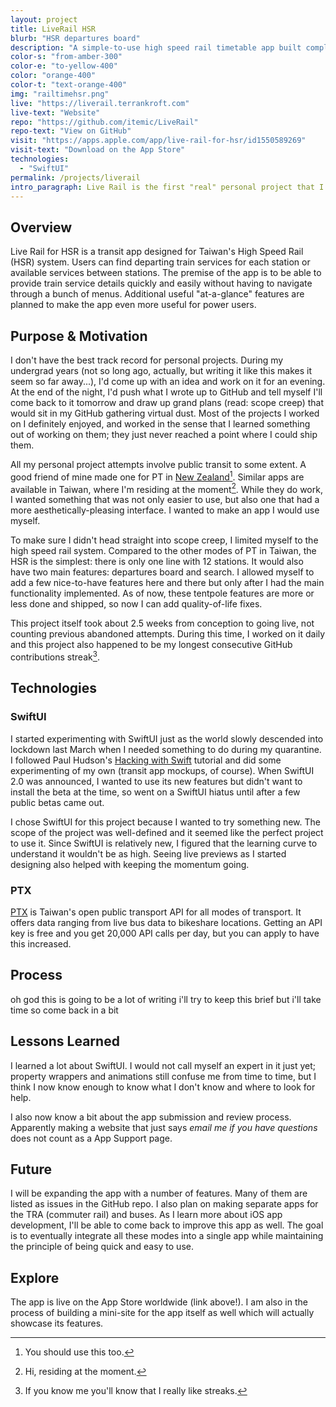 ```yaml
---
layout: project
title: LiveRail HSR
blurb: "HSR departures board"
description: "A simple-to-use high speed rail timetable app built completely with SwiftUI."
color-s: "from-amber-300"
color-e: "to-yellow-400"
color: "orange-400"
color-t: "text-orange-400"
img: "railtimehsr.png"
live: "https://liverail.terrankroft.com"
live-text: "Website"
repo: "https://github.com/itemic/LiveRail"
repo-text: "View on GitHub"
visit: "https://apps.apple.com/app/live-rail-for-hsr/id1550589269"
visit-text: "Download on the App Store"
technologies:
  - "SwiftUI"
permalink: /projects/liverail
intro_paragraph: Live Rail is the first "real" personal project that I shipped. I've always wanted to ship an iOS app, and a transit app would be a perfect starting point as it combines personal interest and real-world utility.
---
```


## Overview

Live Rail for HSR is a transit app designed for Taiwan's High Speed Rail (HSR) system. Users can find departing train services for each station or available services between stations. The premise of the app is to be able to provide train service details quickly and easily without having to navigate through a bunch of menus. Additional useful "at-a-glance" features are planned to make the app even more useful for power users.

## Purpose & Motivation

I don't have the best track record for personal projects. During my undergrad years (not so long ago, actually, but writing it like this makes it seem so far away...), I'd come up with an idea and work on it for an evening. At the end of the night, I'd push what I wrote up to GitHub and tell myself I'll come back to it tomorrow and draw up grand plans (read: scope creep) that would sit in my GitHub gathering virtual dust. Most of the projects I worked on I definitely enjoyed, and worked in the sense that I learned something out of working on them; they just never reached a point where I could ship them.

All my personal project attempts involve public transit to some extent. A good friend of mine made one for PT in [New Zealand](https://waka.app)[^1]. Similar apps are available in Taiwan, where I'm residing at the moment[^2]. While they do work, I wanted something that was not only easier to use, but also one that had a more aesthetically-pleasing interface. I wanted to make an app I would use myself.

To make sure I didn't head straight into scope creep, I limited myself to the high speed rail system. Compared to the other modes of PT in Taiwan, the HSR is the simplest: there is only one line with 12 stations. It would also have two main features: departures board and search. I allowed myself to add a few nice-to-have features here and there but only after I had the main functionality implemented. As of now, these tentpole features are more or less done and shipped, so now I can add quality-of-life fixes.

This project itself took about 2.5 weeks from conception to going live, not counting previous abandoned attempts. During this time, I worked on it daily and this project also happened to be my longest consecutive GitHub contributions streak[^3].

## Technologies

### SwiftUI

I started experimenting with SwiftUI just as the world slowly descended into lockdown last March when I needed something to do during my quarantine. I followed Paul Hudson's [Hacking with Swift](http://hackingwithswift.com) tutorial and did some experimenting of my own (transit app mockups, of course). When SwiftUI 2.0 was announced, I wanted to use its new features but didn't want to install the beta at the time, so went on a SwiftUI hiatus until after a few public betas came out.

I chose SwiftUI for this project because I wanted to try something new. The scope of the project was well-defined and it seemed like the perfect project to use it. Since SwiftUI is relatively new, I figured that the learning curve to understand it wouldn't be as high. Seeing live previews as I started designing also helped with keeping the momentum going.

### PTX

[PTX](https://ptx.transportdata.tw/PTX/) is Taiwan's open public transport API for all modes of transport. It offers data ranging from live bus data to bikeshare locations. Getting an API key is free and you get 20,000 API calls per day, but you can apply to have this increased.

## Process

oh god this is going to be a lot of writing i'll try to keep this brief but i'll take time so come back in a bit

## Lessons Learned

I learned a lot about SwiftUI. I would not call myself an expert in it just yet; property wrappers and animations still confuse me from time to time, but I think I now know enough to know what I don't know and where to look for help.

I also now know a bit about the app submission and review process. Apparently making a website that just says _email me if you have questions_ does not count as a App Support page.

## Future

I will be expanding the app with a number of features. Many of them are listed as issues in the GitHub repo. I also plan on making separate apps for the TRA (commuter rail) and buses. As I learn more about iOS app development, I'll be able to come back to improve this app as well. The goal is to eventually integrate all these modes into a single app while maintaining the principle of being quick and easy to use.

## Explore

The app is live on the App Store worldwide (link above!). I am also in the process of building a mini-site for the app itself as well which will actually showcase its features.

[^1]: You should use this too.
[^2]: Hi, residing at the moment.
[^3]: If you know me you'll know that I really like streaks.
